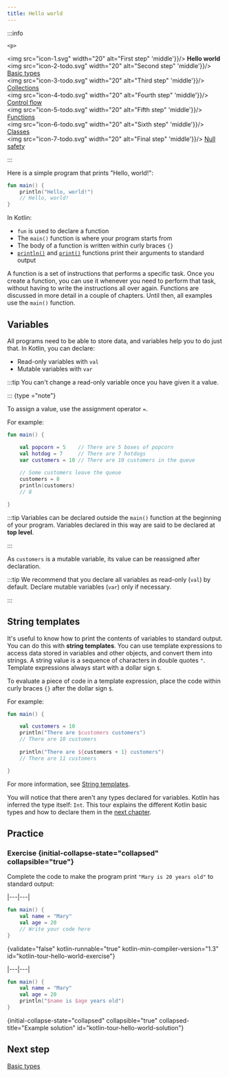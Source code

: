 ```yaml
---
title: Hello world
---
```



<no-index/>

:::info

    <p>
   <img src="icon-1.svg" width="20" alt="First step"   'middle'}}/> <strong>Hello world</strong><br />
        <img src="icon-2-todo.svg" width="20" alt="Second step"   'middle'}}/> <a href="kotlin-tour-basic-types.md">Basic types</a><br />
        <img src="icon-3-todo.svg" width="20" alt="Third step"   'middle'}}/> <a href="kotlin-tour-collections.md">Collections</a><br />
        <img src="icon-4-todo.svg" width="20" alt="Fourth step"   'middle'}}/> <a href="kotlin-tour-control-flow.md">Control flow</a><br />
        <img src="icon-5-todo.svg" width="20" alt="Fifth step"   'middle'}}/> <a href="kotlin-tour-functions.md">Functions</a><br />
        <img src="icon-6-todo.svg" width="20" alt="Sixth step"   'middle'}}/> <a href="kotlin-tour-classes.md">Classes</a><br />
        <img src="icon-7-todo.svg" width="20" alt="Final step"   'middle'}}/> <a href="kotlin-tour-null-safety.md">Null safety</a>
   </p>

:::

Here is a simple program that prints "Hello, world!":

```kotlin
fun main() {
    println("Hello, world!")
    // Hello, world!
}
```

In Kotlin:

* `fun` is used to declare a function
* The `main()` function is where your program starts from
* The body of a function is written within curly braces `{}`
* [`println()`](https://kotlinlang.org/api/latest/jvm/stdlib/kotlin.io/println.html) and [`print()`](https://kotlinlang.org/api/latest/jvm/stdlib/kotlin.io/print.html) functions print their arguments to standard output

A function is a set of instructions that performs a specific task. Once you create a function, you can use it whenever 
you need to perform that task, without having to write the instructions all over again. Functions are discussed in more
detail in a couple of chapters. Until then, all examples use the `main()` function.

## Variables

All programs need to be able to store data, and variables help you to do just that. In Kotlin, you can declare:

* Read-only variables with `val`
* Mutable variables with `var`

:::tip
You can't change a read-only variable once you have given it a value.

:::
{type ="note"}

To assign a value, use the assignment operator `=`.

For example:

```kotlin
fun main() { 

    val popcorn = 5    // There are 5 boxes of popcorn
    val hotdog = 7     // There are 7 hotdogs
    var customers = 10 // There are 10 customers in the queue
    
    // Some customers leave the queue
    customers = 8
    println(customers)
    // 8

}
```

:::tip
Variables can be declared outside the `main()` function at the beginning of your program. Variables declared in this way
are said to be declared at **top level**.

:::


As `customers` is a mutable variable, its value can be reassigned after declaration.

:::tip
We recommend that you declare all variables as read-only (`val`) by default. Declare mutable variables (`var`) only if 
necessary.

:::


## String templates

It's useful to know how to print the contents of variables to standard output. You can do this with **string templates**. 
You can use template expressions to access data stored in variables and other objects, and convert them into strings.
A string value is a sequence of characters in double quotes `"`. Template expressions always start with a dollar sign `$`.

To evaluate a piece of code in a template expression, place the code within curly braces `{}` after the dollar sign `$`.

For example:

```kotlin
fun main() { 

    val customers = 10
    println("There are $customers customers")
    // There are 10 customers
    
    println("There are ${customers + 1} customers")
    // There are 11 customers

}
```

For more information, see [String templates](strings.md#string-templates).

You will notice that there aren't any types declared for variables. Kotlin has inferred the type itself: `Int`. This tour
explains the different Kotlin basic types and how to declare them in the [next chapter](kotlin-tour-basic-types.md).

## Practice

### Exercise {initial-collapse-state="collapsed" collapsible="true"}

Complete the code to make the program print `"Mary is 20 years old"` to standard output:

|---|---|
```kotlin
fun main() {
    val name = "Mary"
    val age = 20
    // Write your code here
}
```
{validate="false" kotlin-runnable="true" kotlin-min-compiler-version="1.3" id="kotlin-tour-hello-world-exercise"}

|---|---|
```kotlin
fun main() {
    val name = "Mary"
    val age = 20
    println("$name is $age years old")
}
```
{initial-collapse-state="collapsed" collapsible="true" collapsed-title="Example solution" id="kotlin-tour-hello-world-solution"}

## Next step

[Basic types](kotlin-tour-basic-types.md)